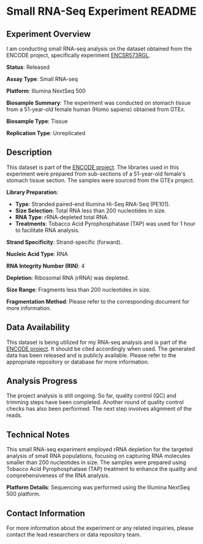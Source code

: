 # Small RNA-Seq Experiment README

## Experiment Overview

I am conducting small RNA-seq analysis on the dataset obtained from the ENCODE project, specifically experiment [ENCSR573RGL](https://www.encodeproject.org/experiments/ENCSR573RGL/).

**Status**: Released

**Assay Type**: Small RNA-seq

**Platform**: Illumina NextSeq 500

**Biosample Summary**: The experiment was conducted on stomach tissue from a 51-year-old female human (Homo sapiens) obtained from GTEx.

**Biosample Type**: Tissue

**Replication Type**: Unreplicated

## Description

This dataset is part of the [ENCODE project](https://www.encodeproject.org/experiments/ENCSR681ARR/). The libraries used in this experiment were prepared from sub-sections of a 51-year-old female's stomach tissue section. The samples were sourced from the GTEx project.

**Library Preparation**:
- **Type**: Stranded paired-end Illumina Hi-Seq RNA-Seq (PE101).
- **Size Selection**: Total RNA less than 200 nucleotides in size.
- **RNA Type**: rRNA-depleted total RNA.
- **Treatments**: Tobacco Acid Pyrophosphatase (TAP) was used for 1 hour to facilitate RNA analysis.

**Strand Specificity**: Strand-specific (forward).

**Nucleic Acid Type**: RNA

**RNA Integrity Number (RIN)**: 4

**Depletion**: Ribosomal RNA (rRNA) was depleted.

**Size Range**: Fragments less than 200 nucleotides in size.

**Fragmentation Method**: Please refer to the corresponding document for more information.

## Data Availability

This dataset is being utilized for my RNA-seq analysis and is part of the [ENCODE project](https://www.encodeproject.org/experiments/ENCSR681ARR/). It should be cited accordingly when used.
The generated data has been released and is publicly available. Please refer to the appropriate repository or database for more information.

## Analysis Progress

The project analysis is still ongoing. So far, quality control (QC) and trimming steps have been completed. Another round of quality control checks has also been performed. The next step involves alignment of the reads.

## Technical Notes
This small RNA-seq experiment employed rRNA depletion for the targeted analysis of small RNA populations, focusing on capturing RNA molecules smaller than 200 nucleotides in size. The samples were prepared using Tobacco Acid Pyrophosphatase (TAP) treatment to enhance the quality and comprehensiveness of the RNA analysis.

**Platform Details**: Sequencing was performed using the Illumina NextSeq 500 platform.

## Contact Information
For more information about the experiment or any related inquiries, please contact the lead researchers or data repository team.
